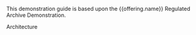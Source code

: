 This demonstration guide is based upon the {{offering.name}} Regulated Archive Demonstration.



Architecture
